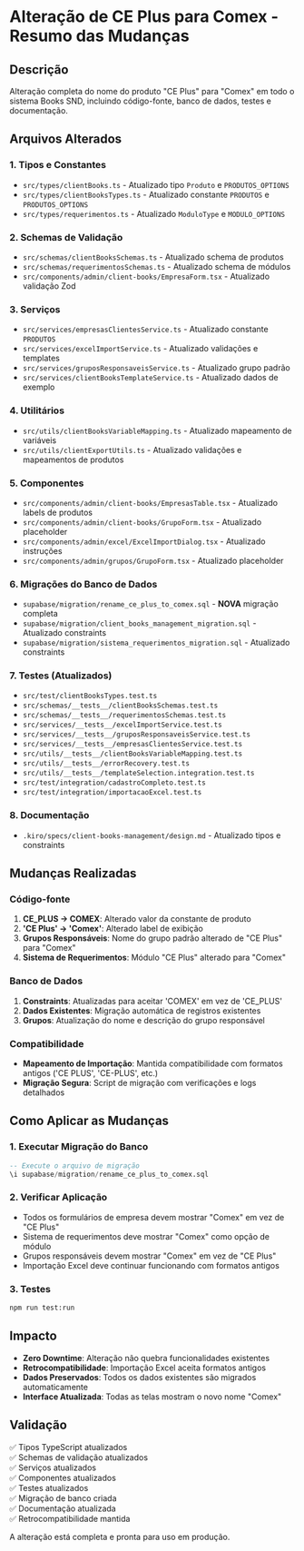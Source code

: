 # Alteração de CE Plus para Comex - Resumo das Mudanças

## Descrição
Alteração completa do nome do produto "CE Plus" para "Comex" em todo o sistema Books SND, incluindo código-fonte, banco de dados, testes e documentação.

## Arquivos Alterados

### 1. Tipos e Constantes
- `src/types/clientBooks.ts` - Atualizado tipo `Produto` e `PRODUTOS_OPTIONS`
- `src/types/clientBooksTypes.ts` - Atualizado constante `PRODUTOS` e `PRODUTOS_OPTIONS`
- `src/types/requerimentos.ts` - Atualizado `ModuloType` e `MODULO_OPTIONS`

### 2. Schemas de Validação
- `src/schemas/clientBooksSchemas.ts` - Atualizado schema de produtos
- `src/schemas/requerimentosSchemas.ts` - Atualizado schema de módulos
- `src/components/admin/client-books/EmpresaForm.tsx` - Atualizado validação Zod

### 3. Serviços
- `src/services/empresasClientesService.ts` - Atualizado constante `PRODUTOS`
- `src/services/excelImportService.ts` - Atualizado validações e templates
- `src/services/gruposResponsaveisService.ts` - Atualizado grupo padrão
- `src/services/clientBooksTemplateService.ts` - Atualizado dados de exemplo

### 4. Utilitários
- `src/utils/clientBooksVariableMapping.ts` - Atualizado mapeamento de variáveis
- `src/utils/clientExportUtils.ts` - Atualizado validações e mapeamentos de produtos

### 5. Componentes
- `src/components/admin/client-books/EmpresasTable.tsx` - Atualizado labels de produtos
- `src/components/admin/client-books/GrupoForm.tsx` - Atualizado placeholder
- `src/components/admin/excel/ExcelImportDialog.tsx` - Atualizado instruções
- `src/components/admin/grupos/GrupoForm.tsx` - Atualizado placeholder

### 6. Migrações do Banco de Dados
- `supabase/migration/rename_ce_plus_to_comex.sql` - **NOVA** migração completa
- `supabase/migration/client_books_management_migration.sql` - Atualizado constraints
- `supabase/migration/sistema_requerimentos_migration.sql` - Atualizado constraints

### 7. Testes (Atualizados)
- `src/test/clientBooksTypes.test.ts`
- `src/schemas/__tests__/clientBooksSchemas.test.ts`
- `src/schemas/__tests__/requerimentosSchemas.test.ts`
- `src/services/__tests__/excelImportService.test.ts`
- `src/services/__tests__/gruposResponsaveisService.test.ts`
- `src/services/__tests__/empresasClientesService.test.ts`
- `src/utils/__tests__/clientBooksVariableMapping.test.ts`
- `src/utils/__tests__/errorRecovery.test.ts`
- `src/utils/__tests__/templateSelection.integration.test.ts`
- `src/test/integration/cadastroCompleto.test.ts`
- `src/test/integration/importacaoExcel.test.ts`

### 8. Documentação
- `.kiro/specs/client-books-management/design.md` - Atualizado tipos e constraints

## Mudanças Realizadas

### Código-fonte
1. **CE_PLUS → COMEX**: Alterado valor da constante de produto
2. **'CE Plus' → 'Comex'**: Alterado label de exibição
3. **Grupos Responsáveis**: Nome do grupo padrão alterado de "CE Plus" para "Comex"
4. **Sistema de Requerimentos**: Módulo "CE Plus" alterado para "Comex"

### Banco de Dados
1. **Constraints**: Atualizadas para aceitar 'COMEX' em vez de 'CE_PLUS'
2. **Dados Existentes**: Migração automática de registros existentes
3. **Grupos**: Atualização do nome e descrição do grupo responsável

### Compatibilidade
- **Mapeamento de Importação**: Mantida compatibilidade com formatos antigos ('CE PLUS', 'CE-PLUS', etc.)
- **Migração Segura**: Script de migração com verificações e logs detalhados

## Como Aplicar as Mudanças

### 1. Executar Migração do Banco
```sql
-- Execute o arquivo de migração
\i supabase/migration/rename_ce_plus_to_comex.sql
```

### 2. Verificar Aplicação
- Todos os formulários de empresa devem mostrar "Comex" em vez de "CE Plus"
- Sistema de requerimentos deve mostrar "Comex" como opção de módulo
- Grupos responsáveis devem mostrar "Comex" em vez de "CE Plus"
- Importação Excel deve continuar funcionando com formatos antigos

### 3. Testes
```bash
npm run test:run
```

## Impacto
- **Zero Downtime**: Alteração não quebra funcionalidades existentes
- **Retrocompatibilidade**: Importação Excel aceita formatos antigos
- **Dados Preservados**: Todos os dados existentes são migrados automaticamente
- **Interface Atualizada**: Todas as telas mostram o novo nome "Comex"

## Validação
✅ Tipos TypeScript atualizados  
✅ Schemas de validação atualizados  
✅ Serviços atualizados  
✅ Componentes atualizados  
✅ Testes atualizados  
✅ Migração de banco criada  
✅ Documentação atualizada  
✅ Retrocompatibilidade mantida  

A alteração está completa e pronta para uso em produção.